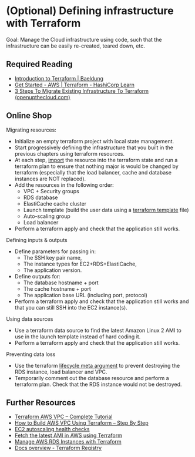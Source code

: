 # (Optional) Defining infrastructure with Terraform

Goal: Manage the Cloud infrastructure using code, such that the infrastructure can be easily re-created, teared down, etc.

## Required Reading

- [Introduction to Terraform | Baeldung](https://www.baeldung.com/ops/terraform-intro)
- [Get Started - AWS | Terraform - HashiCorp Learn](https://learn.hashicorp.com/collections/terraform/aws-get-started)
- [3 Steps To Migrate Existing Infrastructure To Terraform (openupthecloud.com)](https://openupthecloud.com/refactor-existing-infrastructure-with-terraform/)

## Online Shop

Migrating resources:

- Initialize an empty terraform project with local state management.
- Start progressively defining the infrastructure that you built in the previous chapters using terraform resources. 
- At each step, [import](https://developer.hashicorp.com/terraform/cli/import) the resource into the terraform state and run a terraform plan to ensure that nothing major is would be changed by terraform (especially that the load balancer, cache and database instances are NOT replaced).
- Add the resources in the following order:
  - VPC + Security groups
  - RDS database
  - ElastiCache cache cluster
  - Launch template (build the user data using a [terraform template](https://www.terraform.io/language/functions/templatefile) file)
  - Auto-scaling group
  - Load balancer
- Perform a terraform apply and check that the application still works.

Defining inputs & outputs

- Define parameters for passing in:
  - The SSH key pair name,
  - The instance types for EC2+RDS+ElastiCache,
  - The application version.
- Define outputs for:
  - The database hostname + port
  - The cache hostname + port
  - The application base URL (including port, protocol)
- Perform a terraform apply and check that the application still works and that you can still SSH into the EC2 instance(s).

Using data sources

- Use a terraform data source to find the latest Amazon Linux 2 AMI to use in the launch template instead of hard coding it.
- Perform a terraform apply and check that the application still works.

Preventing data loss

- Use the terraform [lifecycle meta argument](https://www.terraform.io/language/meta-arguments/lifecycle) to prevent destroying the RDS instance, load balancer and VPC.
- Temporarily comment out the database resource and perform a terraform plan. Check that the RDS instance would not be destroyed.

## Further Resources

- [Terraform AWS VPC – Complete Tutorial](https://hands-on.cloud/terraform-aws-vpc-tutorial/)
- [How to Build AWS VPC Using Terraform – Step By Step](https://javatodev.com/how-to-build-aws-vpc-using-terraform-step-by-step/)
- [EC2 autoscaling health checks](https://docs.aws.amazon.com/autoscaling/ec2/userguide/ec2-auto-scaling-health-checks.html)
- [Fetch the latest AMI in AWS using Terraform](https://blog.knoldus.com/fetch-the-latest-ami-in-aws-using-terraform/)
- [Manage AWS RDS Instances with Terraform](https://developer.hashicorp.com/terraform/tutorials/aws/aws-rds)
- [Docs overview - Terraform Registry](https://registry.terraform.io/providers/hashicorp/aws/latest/docs)
